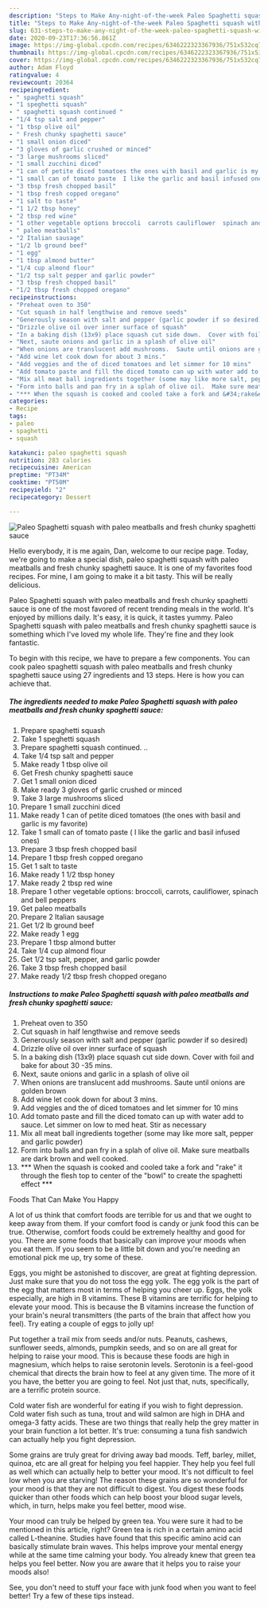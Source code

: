 ```yaml
---
description: "Steps to Make Any-night-of-the-week Paleo Spaghetti squash with paleo meatballs and fresh chunky spaghetti sauce"
title: "Steps to Make Any-night-of-the-week Paleo Spaghetti squash with paleo meatballs and fresh chunky spaghetti sauce"
slug: 631-steps-to-make-any-night-of-the-week-paleo-spaghetti-squash-with-paleo-meatballs-and-fresh-chunky-spaghetti-sauce
date: 2020-09-23T17:36:56.861Z
image: https://img-global.cpcdn.com/recipes/6346222323367936/751x532cq70/paleo-spaghetti-squash-with-paleo-meatballs-and-fresh-chunky-spaghetti-sauce-recipe-main-photo.jpg
thumbnail: https://img-global.cpcdn.com/recipes/6346222323367936/751x532cq70/paleo-spaghetti-squash-with-paleo-meatballs-and-fresh-chunky-spaghetti-sauce-recipe-main-photo.jpg
cover: https://img-global.cpcdn.com/recipes/6346222323367936/751x532cq70/paleo-spaghetti-squash-with-paleo-meatballs-and-fresh-chunky-spaghetti-sauce-recipe-main-photo.jpg
author: Adam Floyd
ratingvalue: 4
reviewcount: 20364
recipeingredient:
- " spaghetti squash"
- "1 speghetti squash"
- " spaghetti squash continued "
- "1/4 tsp salt and pepper"
- "1 tbsp olive oil"
- " Fresh chunky spaghetti sauce"
- "1 small onion diced"
- "3 gloves of garlic crushed or minced"
- "3 large mushrooms sliced"
- "1 small zucchini diced"
- "1 can of petite diced tomatoes the ones with basil and garlic is my favorite"
- "1 small can of tomato paste  I like the garlic and basil infused ones"
- "3 tbsp fresh chopped basil"
- "1 tbsp fresh copped oregano"
- "1 salt to taste"
- "1 1/2 tbsp honey"
- "2 tbsp red wine"
- "1 other vegetable options broccoli  carrots cauliflower  spinach and bell peppers"
- " paleo meatballs"
- "2 Italian sausage"
- "1/2 lb ground beef"
- "1 egg"
- "1 tbsp almond butter"
- "1/4 cup almond flour"
- "1/2 tsp salt pepper and garlic powder"
- "3 tbsp fresh chopped basil"
- "1/2 tbsp fresh chopped oregano"
recipeinstructions:
- "Preheat oven to 350"
- "Cut squash in half lengthwise and remove seeds"
- "Generously season with salt and pepper (garlic powder if so desired)"
- "Drizzle olive oil over inner surface of squash"
- "In a baking dish (13x9) place squash cut side down.  Cover with foil and bake for about 30 -35 mins."
- "Next, saute onions and garlic in a splash of olive oil"
- "When onions are translucent add mushrooms.  Saute until onions are golden brown"
- "Add wine let cook down for about 3 mins."
- "Add veggies and the of diced tomatoes and let simmer for 10 mins"
- "Add tomato paste and fill the diced tomato can up with water add to sauce.  Let simmer on low to med heat. Stir as necessary"
- "Mix all meat ball ingredients together (some may like more salt, pepper and garlic powder)"
- "Form into balls and pan fry in a splah of olive oil.  Make sure meatballs are dark brown and well cooked."
- "*** When the squash is cooked and cooled take a fork and &#34;rake&#34; it through the flesh top to center of the &#34;bowl&#34; to create the spaghetti effect ***"
categories:
- Recipe
tags:
- paleo
- spaghetti
- squash

katakunci: paleo spaghetti squash 
nutrition: 283 calories
recipecuisine: American
preptime: "PT34M"
cooktime: "PT50M"
recipeyield: "2"
recipecategory: Dessert

---
```



![Paleo Spaghetti squash with paleo meatballs and fresh chunky spaghetti sauce](https://img-global.cpcdn.com/recipes/6346222323367936/751x532cq70/paleo-spaghetti-squash-with-paleo-meatballs-and-fresh-chunky-spaghetti-sauce-recipe-main-photo.jpg)

Hello everybody, it is me again, Dan, welcome to our recipe page. Today, we're going to make a special dish, paleo spaghetti squash with paleo meatballs and fresh chunky spaghetti sauce. It is one of my favorites food recipes. For mine, I am going to make it a bit tasty. This will be really delicious.

Paleo Spaghetti squash with paleo meatballs and fresh chunky spaghetti sauce is one of the most favored of recent trending meals in the world. It's enjoyed by millions daily. It's easy, it is quick, it tastes yummy. Paleo Spaghetti squash with paleo meatballs and fresh chunky spaghetti sauce is something which I've loved my whole life. They're fine and they look fantastic.




To begin with this recipe, we have to prepare a few components. You can cook paleo spaghetti squash with paleo meatballs and fresh chunky spaghetti sauce using 27 ingredients and 13 steps. Here is how you can achieve that.

<!--inarticleads1-->

##### The ingredients needed to make Paleo Spaghetti squash with paleo meatballs and fresh chunky spaghetti sauce:

1. Prepare  spaghetti squash
1. Take 1 speghetti squash
1. Prepare  spaghetti squash continued. ..
1. Take 1/4 tsp salt and pepper
1. Make ready 1 tbsp olive oil
1. Get  Fresh chunky spaghetti sauce
1. Get 1 small onion diced
1. Make ready 3 gloves of garlic crushed or minced
1. Take 3 large mushrooms sliced
1. Prepare 1 small zucchini diced
1. Make ready 1 can of petite diced tomatoes (the ones with basil and garlic is my favorite)
1. Take 1 small can of tomato paste ( I like the garlic and basil infused ones)
1. Prepare 3 tbsp fresh chopped basil
1. Prepare 1 tbsp fresh copped oregano
1. Get 1 salt to taste
1. Make ready 1 1/2 tbsp honey
1. Make ready 2 tbsp red wine
1. Prepare 1 other vegetable options: broccoli,  carrots, cauliflower,  spinach and bell peppers
1. Get  paleo meatballs
1. Prepare 2 Italian sausage
1. Get 1/2 lb ground beef
1. Make ready 1 egg
1. Prepare 1 tbsp almond butter
1. Take 1/4 cup almond flour
1. Get 1/2 tsp salt, pepper, and garlic powder
1. Take 3 tbsp fresh chopped basil
1. Make ready 1/2 tbsp fresh chopped oregano




<!--inarticleads2-->

##### Instructions to make Paleo Spaghetti squash with paleo meatballs and fresh chunky spaghetti sauce:

1. Preheat oven to 350
1. Cut squash in half lengthwise and remove seeds
1. Generously season with salt and pepper (garlic powder if so desired)
1. Drizzle olive oil over inner surface of squash
1. In a baking dish (13x9) place squash cut side down.  Cover with foil and bake for about 30 -35 mins.
1. Next, saute onions and garlic in a splash of olive oil
1. When onions are translucent add mushrooms.  Saute until onions are golden brown
1. Add wine let cook down for about 3 mins.
1. Add veggies and the of diced tomatoes and let simmer for 10 mins
1. Add tomato paste and fill the diced tomato can up with water add to sauce.  Let simmer on low to med heat. Stir as necessary
1. Mix all meat ball ingredients together (some may like more salt, pepper and garlic powder)
1. Form into balls and pan fry in a splah of olive oil.  Make sure meatballs are dark brown and well cooked.
1. *** When the squash is cooked and cooled take a fork and &#34;rake&#34; it through the flesh top to center of the &#34;bowl&#34; to create the spaghetti effect ***




Foods That Can Make You Happy


A lot of us think that comfort foods are terrible for us and that we ought to keep away from them. If your comfort food is candy or junk food this can be true. Otherwise, comfort foods could be extremely healthy and good for you. There are some foods that basically can improve your moods when you eat them. If you seem to be a little bit down and you're needing an emotional pick me up, try some of these.

Eggs, you might be astonished to discover, are great at fighting depression. Just make sure that you do not toss the egg yolk. The egg yolk is the part of the egg that matters most in terms of helping you cheer up. Eggs, the yolk especially, are high in B vitamins. These B vitamins are terrific for helping to elevate your mood. This is because the B vitamins increase the function of your brain's neural transmitters (the parts of the brain that affect how you feel). Try eating a couple of eggs to jolly up!

Put together a trail mix from seeds and/or nuts. Peanuts, cashews, sunflower seeds, almonds, pumpkin seeds, and so on are all great for helping to raise your mood. This is because these foods are high in magnesium, which helps to raise serotonin levels. Serotonin is a feel-good chemical that directs the brain how to feel at any given time. The more of it you have, the better you are going to feel. Not just that, nuts, specifically, are a terrific protein source.

Cold water fish are wonderful for eating if you wish to fight depression. Cold water fish such as tuna, trout and wild salmon are high in DHA and omega-3 fatty acids. These are two things that really help the grey matter in your brain function a lot better. It's true: consuming a tuna fish sandwich can actually help you fight depression. 

Some grains are truly great for driving away bad moods. Teff, barley, millet, quinoa, etc are all great for helping you feel happier. They help you feel full as well which can actually help to better your mood. It's not difficult to feel low when you are starving! The reason these grains are so wonderful for your mood is that they are not difficult to digest. You digest these foods quicker than other foods which can help boost your blood sugar levels, which, in turn, helps make you feel better, mood wise.

Your mood can truly be helped by green tea. You were sure it had to be mentioned in this article, right? Green tea is rich in a certain amino acid called L-theanine. Studies have found that this specific amino acid can basically stimulate brain waves. This helps improve your mental energy while at the same time calming your body. You already knew that green tea helps you feel better. Now you are aware that it helps you to raise your moods also!

See, you don't need to stuff your face with junk food when you want to feel better! Try  a few  of  these  tips  instead.

